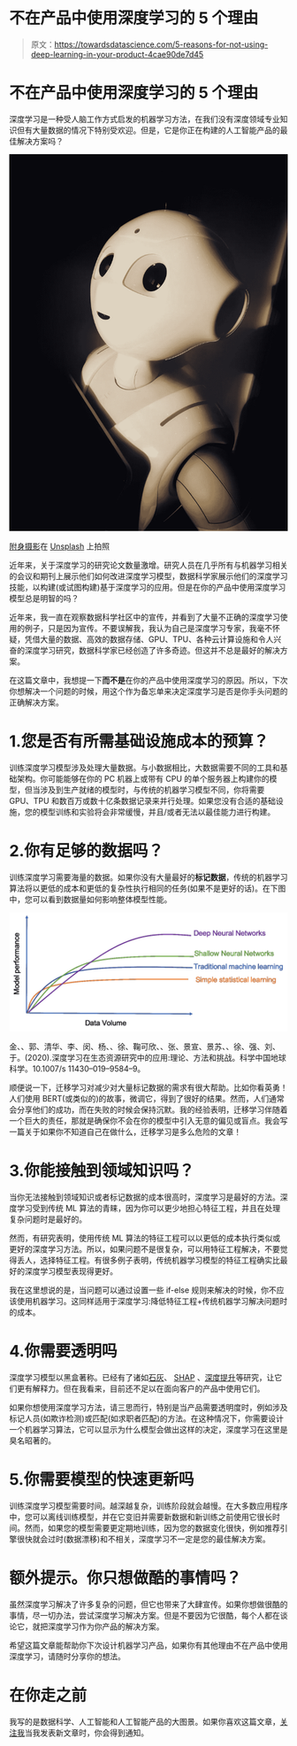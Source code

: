 # 不在产品中使用深度学习的 5 个理由

> 原文：<https://towardsdatascience.com/5-reasons-for-not-using-deep-learning-in-your-product-4cae90de7d45>

# 不在产品中使用深度学习的 5 个理由

深度学习是一种受人脑工作方式启发的机器学习方法，在我们没有深度领域专业知识但有大量数据的情况下特别受欢迎。但是，它是你正在构建的人工智能产品的最佳解决方案吗？

![](img/c84312007cb2f2614a64c0b5f3446425.png)

[附身摄影](https://unsplash.com/@possessedphotography?utm_source=unsplash&utm_medium=referral&utm_content=creditCopyText)在 [Unsplash](https://unsplash.com/s/photos/intelligence?utm_source=unsplash&utm_medium=referral&utm_content=creditCopyText) 上拍照

近年来，关于深度学习的研究论文数量激增。研究人员在几乎所有与机器学习相关的会议和期刊上展示他们如何改进深度学习模型，数据科学家展示他们的深度学习技能，以构建(或试图构建)基于深度学习的应用。但是在你的产品中使用深度学习模型总是明智的吗？

近年来，我一直在观察数据科学社区中的宣传，并看到了大量不正确的深度学习使用的例子，只是因为宣传。不要误解我，我认为自己是深度学习专家，我毫不怀疑，凭借大量的数据、高效的数据存储、GPU、TPU、各种云计算设施和令人兴奋的深度学习研究，数据科学家已经创造了许多奇迹。但这并不总是最好的解决方案。

在这篇文章中，我想提一下**而不是**在你的产品中使用深度学习的原因。所以，下次你想解决一个问题的时候，用这个作为备忘单来决定深度学习是否是你手头问题的正确解决方案。

# 1.您是否有所需基础设施成本的预算？

训练深度学习模型涉及处理大量数据。与小数据相比，大数据需要不同的工具和基础架构。你可能能够在你的 PC 机器上或带有 CPU 的单个服务器上构建你的模型，但当涉及到生产就绪的模型时，与传统的机器学习模型不同，你将需要 GPU、TPU 和数百万或数十亿条数据记录来并行处理。如果您没有合适的基础设施，您的模型训练和实验将会非常缓慢，并且/或者无法以最佳能力进行构建。

# 2.你有足够的数据吗？

训练深度学习需要海量的数据。如果你没有大量最好的**标记数据**，传统的机器学习算法将以更低的成本和更低的复杂性执行相同的任务(如果不是更好的话)。在下图中，您可以看到数据量如何影响整体模型性能。

![](img/443a0e2785b70f7f2c15834172b2f904.png)

金、、郭、清华、李、闵、杨、、徐、鞠可欣、、张、景宣、景苏、、徐、强、刘、于。(2020).深度学习在生态资源研究中的应用:理论、方法和挑战。科学中国地球科学。10.1007/s 11430–019–9584–9。

顺便说一下，迁移学习对减少对大量标记数据的需求有很大帮助。比如你看英勇！人们使用 BERT(或类似的)的故事，微调它，得到了很好的结果。然而，人们通常会分享他们的成功，而在失败的时候会保持沉默。我的经验表明，迁移学习伴随着一个巨大的责任，那就是确保你不会在你的模型中引入无意的偏见或盲点。我会写一篇关于如果你不知道自己在做什么，迁移学习是多么危险的文章！

# 3.你能接触到领域知识吗？

当你无法接触到领域知识或者标记数据的成本很高时，深度学习是最好的方法。深度学习受到传统 ML 算法的青睐，因为你可以更少地担心特征工程，并且在处理复杂问题时是最好的。

然而，有研究表明，使用传统 ML 算法的特征工程可以以更低的成本执行类似或更好的深度学习方法。所以，如果问题不是很复杂，可以用特征工程解决，不要觉得丢人，选择特征工程。有很多例子表明，传统机器学习模型的特征工程确实比最好的深度学习模型表现得更好。

我在这里想说的是，当问题可以通过设置一些 if-else 规则来解决的时候，你不应该使用机器学习。这同样适用于深度学习:降低特征工程+传统机器学习解决问题时的成本。

# 4.你需要透明吗

深度学习模型以黑盒著称。已经有了诸如[石灰](https://github.com/marcotcr/lime)、 [SHAP](https://github.com/slundberg/shap) 、[深度提升](https://github.com/kundajelab/deeplift)等研究，让它们更有解释力。但在我看来，目前还不足以在面向客户的产品中使用它们。

如果你想使用深度学习方法，请三思而行，特别是当产品需要透明度时，例如涉及标记人员(如欺诈检测)或匹配(如求职者匹配)的方法。在这种情况下，你需要设计一个机器学习算法，它可以显示为什么模型会做出这样的决定，深度学习在这里是臭名昭著的。

# 5.你需要模型的快速更新吗

训练深度学习模型需要时间。越深越复杂，训练阶段就会越慢。在大多数应用程序中，您可以离线训练模型，并在它变旧并需要新数据和新训练之前使用它很长时间。然而，如果您的模型需要更定期地训练，因为您的数据变化很快，例如推荐引擎很快就会过时(数据漂移)和不相关，深度学习不一定是您的最佳解决方案。

# 额外提示。你只想做酷的事情吗？

虽然深度学习解决了许多复杂的问题，但它也带来了大肆宣传。如果你想做很酷的事情，尽一切办法，尝试深度学习解决方案。但是不要因为它很酷，每个人都在谈论它，就把深度学习作为你产品的解决方案。

希望这篇文章能帮助你下次设计机器学习产品，如果你有其他理由不在产品中使用深度学习，请随时分享你的想法。

# 在你走之前

我写的是数据科学、人工智能和人工智能产品的大图景。如果你喜欢这篇文章，[关注我](https://medium.com/@baharsalehi)当我发表新文章时，你会得到通知。